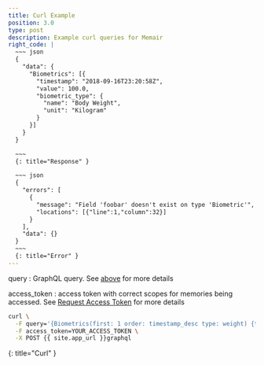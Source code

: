 ```yaml
---
title: Curl Example
position: 3.0
type: post
description: Example curl queries for Memair
right_code: |
  ~~~ json
  {
    "data": {
      "Biometrics": [{
        "timestamp": "2018-09-16T23:20:58Z",
        "value": 100.0,
        "biometric_type": {
          "name": "Body Weight",
          "unit": "Kilogram"
        }
      }]
    }
  }

  ~~~
  {: title="Response" }

  ~~~ json
  {
    "errors": [
      {
        "message": "Field 'foobar' doesn't exist on type 'Biometric'",
        "locations": [{"line":1,"column":32}]
      }
    ],
    "data": {}
  }
  ~~~
  {: title="Error" }
---
```


query
: GraphQL query. See [above](#graphqlgraphiql) for more details

access_token
: access token with correct scopes for memories being accessed. See [Request Access Token](#authenticationrequest_access_token) for more details

~~~ bash
curl \
  -F query='{Biometrics(first: 1 order: timestamp_desc type: weight) {timestamp value biometric_type {name unit}}}' \
  -F access_token=YOUR_ACCESS_TOKEN \
  -X POST {{ site.app_url }}graphql
~~~
{: title="Curl" }
